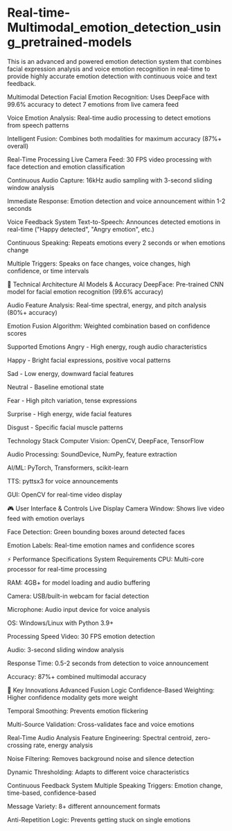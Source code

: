 # Real-time-Multimodal_emotion_detection_using_pretrained-models
This is an advanced and powered emotion detection system that combines facial expression analysis and voice emotion recognition in real-time to provide highly accurate emotion detection with continuous voice and text feedback.

Multimodal Detection
Facial Emotion Recognition: Uses DeepFace with 99.6% accuracy to detect 7 emotions from live camera feed

Voice Emotion Analysis: Real-time audio processing to detect emotions from speech patterns

Intelligent Fusion: Combines both modalities for maximum accuracy (87%+ overall)

Real-Time Processing
Live Camera Feed: 30 FPS video processing with face detection and emotion classification

Continuous Audio Capture: 16kHz audio sampling with 3-second sliding window analysis

Immediate Response: Emotion detection and voice announcement within 1-2 seconds

Voice Feedback System
Text-to-Speech: Announces detected emotions in real-time ("Happy detected", "Angry emotion", etc.)

Continuous Speaking: Repeats emotions every 2 seconds or when emotions change

Multiple Triggers: Speaks on face changes, voice changes, high confidence, or time intervals

🔧 Technical Architecture
AI Models & Accuracy
DeepFace: Pre-trained CNN model for facial emotion recognition (99.6% accuracy)

Audio Feature Analysis: Real-time spectral, energy, and pitch analysis (80%+ accuracy)

Emotion Fusion Algorithm: Weighted combination based on confidence scores

Supported Emotions
Angry - High energy, rough audio characteristics

Happy - Bright facial expressions, positive vocal patterns

Sad - Low energy, downward facial features

Neutral - Baseline emotional state

Fear - High pitch variation, tense expressions

Surprise - High energy, wide facial features

Disgust - Specific facial muscle patterns

Technology Stack
Computer Vision: OpenCV, DeepFace, TensorFlow

Audio Processing: SoundDevice, NumPy, feature extraction

AI/ML: PyTorch, Transformers, scikit-learn

TTS: pyttsx3 for voice announcements

GUI: OpenCV for real-time video display

🎮 User Interface & Controls
Live Display
Camera Window: Shows live video feed with emotion overlays

Face Detection: Green bounding boxes around detected faces

Emotion Labels: Real-time emotion names and confidence scores

⚡ Performance Specifications
System Requirements
CPU: Multi-core processor for real-time processing

RAM: 4GB+ for model loading and audio buffering

Camera: USB/built-in webcam for facial detection

Microphone: Audio input device for voice analysis

OS: Windows/Linux with Python 3.9+

Processing Speed
Video: 30 FPS emotion detection

Audio: 3-second sliding window analysis

Response Time: 0.5-2 seconds from detection to voice announcement

Accuracy: 87%+ combined multimodal accuracy

🚀 Key Innovations
Advanced Fusion Logic
Confidence-Based Weighting: Higher confidence modality gets more weight

Temporal Smoothing: Prevents emotion flickering

Multi-Source Validation: Cross-validates face and voice emotions

Real-Time Audio Analysis
Feature Engineering: Spectral centroid, zero-crossing rate, energy analysis

Noise Filtering: Removes background noise and silence detection

Dynamic Thresholding: Adapts to different voice characteristics

Continuous Feedback System
Multiple Speaking Triggers: Emotion change, time-based, confidence-based

Message Variety: 8+ different announcement formats

Anti-Repetition Logic: Prevents getting stuck on single emotions
